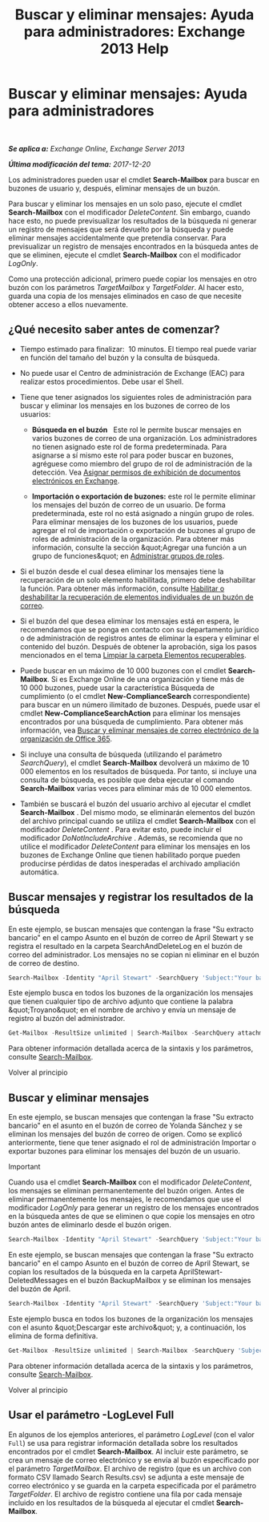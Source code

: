 ﻿---
title: 'Buscar y eliminar mensajes: Ayuda para administradores: Exchange 2013 Help'
TOCTitle: 'Buscar y eliminar mensajes: Ayuda para administradores'
ms:assetid: 8c36bb03-e716-4fdd-9958-4aa7a2a1db42
ms:mtpsurl: https://technet.microsoft.com/es-es/library/Ff459253(v=EXCHG.150)
ms:contentKeyID: 52061895
ms.date: 05/22/2018
mtps_version: v=EXCHG.150
ms.translationtype: MT
---

# Buscar y eliminar mensajes: Ayuda para administradores

 

_**Se aplica a:** Exchange Online, Exchange Server 2013_

_**Última modificación del tema:** 2017-12-20_

Los administradores pueden usar el cmdlet **Search-Mailbox** para buscar en buzones de usuario y, después, eliminar mensajes de un buzón.

Para buscar y eliminar los mensajes en un solo paso, ejecute el cmdlet **Search-Mailbox** con el modificador *DeleteContent*. Sin embargo, cuando hace esto, no puede previsualizar los resultados de la búsqueda ni generar un registro de mensajes que será devuelto por la búsqueda y puede eliminar mensajes accidentalmente que pretendía conservar. Para previsualizar un registro de mensajes encontrados en la búsqueda antes de que se eliminen, ejecute el cmdlet **Search-Mailbox** con el modificador *LogOnly*.

Como una protección adicional, primero puede copiar los mensajes en otro buzón con los parámetros *TargetMailbox* y *TargetFolder*. Al hacer esto, guarda una copia de los mensajes eliminados en caso de que necesite obtener acceso a ellos nuevamente.

## ¿Qué necesito saber antes de comenzar?

  - Tiempo estimado para finalizar:  10 minutos. El tiempo real puede variar en función del tamaño del buzón y la consulta de búsqueda.

  - No puede usar el Centro de administración de Exchange (EAC) para realizar estos procedimientos. Debe usar el Shell.

  - Tiene que tener asignados los siguientes roles de administración para buscar y eliminar los mensajes en los buzones de correo de los usuarios:
    
      - **Búsqueda en el buzón**   Este rol le permite buscar mensajes en varios buzones de correo de una organización. Los administradores no tienen asignado este rol de forma predeterminada. Para asignarse a sí mismo este rol para poder buscar en buzones, agréguese como miembro del grupo de rol de administración de la detección. Vea [Asignar permisos de exhibición de documentos electrónicos en Exchange](assign-ediscovery-permissions-in-exchange-exchange-2013-help.md).
    
      - **Importación o exportación de buzones:**  este rol le permite eliminar los mensajes del buzón de correo de un usuario. De forma predeterminada, este rol no está asignado a ningún grupo de roles. Para eliminar mensajes de los buzones de los usuarios, puede agregar el rol de importación o exportación de buzones al grupo de roles de administración de la organización. Para obtener más información, consulte la sección \&quot;Agregar una función a un grupo de funciones\&quot; en [Administrar grupos de roles](manage-role-groups-exchange-2013-help.md).

  - Si el buzón desde el cual desea eliminar los mensajes tiene la recuperación de un solo elemento habilitada, primero debe deshabilitar la función. Para obtener más información, consulte [Habilitar o deshabilitar la recuperación de elementos individuales de un buzón de correo](enable-or-disable-single-item-recovery-for-a-mailbox-exchange-2013-help.md).

  - Si el buzón del que desea eliminar los mensajes está en espera, le recomendamos que se ponga en contacto con su departamento jurídico o de administración de registros antes de eliminar la espera y eliminar el contenido del buzón. Después de obtener la aprobación, siga los pasos mencionados en el tema [Limpiar la carpeta Elementos recuperables](clean-up-the-recoverable-items-folder-exchange-2013-help.md).

  - Puede buscar en un máximo de 10 000 buzones con el cmdlet **Search-Mailbox**. Si es Exchange Online de una organización y tiene más de 10 000 buzones, puede usar la característica Búsqueda de cumplimiento (o el cmdlet **New-ComplianceSearch** correspondiente) para buscar en un número ilimitado de buzones. Después, puede usar el cmdlet **New-ComplianceSearchAction** para eliminar los mensajes encontrados por una búsqueda de cumplimiento. Para obtener más información, vea [Buscar y eliminar mensajes de correo electrónico de la organización de Office 365](https://go.microsoft.com/fwlink/p/?linkid=786856).

  - Si incluye una consulta de búsqueda (utilizando el parámetro *SearchQuery*), el cmdlet **Search-Mailbox** devolverá un máximo de 10 000 elementos en los resultados de búsqueda. Por tanto, si incluye una consulta de búsqueda, es posible que deba ejecutar el comando **Search-Mailbox** varias veces para eliminar más de 10 000 elementos.

  - También se buscará el buzón del usuario archivo al ejecutar el cmdlet **Search-Mailbox** . Del mismo modo, se eliminarán elementos del buzón del archivo principal cuando se utiliza el cmdlet **Search-Mailbox** con el modificador *DeleteContent* . Para evitar esto, puede incluir el modificador *DoNotIncludeArchive* . Además, se recomienda que no utilice el modificador *DeleteContent* para eliminar los mensajes en los buzones de Exchange Online que tienen habilitado porque pueden producirse pérdidas de datos inesperadas el archivado ampliación automática.

## Buscar mensajes y registrar los resultados de la búsqueda

En este ejemplo, se buscan mensajes que contengan la frase "Su extracto bancario" en el campo Asunto en el buzón de correo de April Stewart y se registra el resultado en la carpeta SearchAndDeleteLog en el buzón de correo del administrador. Los mensajes no se copian ni eliminar en el buzón de correo de destino.

```powershell
Search-Mailbox -Identity "April Stewart" -SearchQuery 'Subject:"Your bank statement"' -TargetMailbox administrator -TargetFolder "SearchAndDeleteLog" -LogOnly -LogLevel Full
```

Este ejemplo busca en todos los buzones de la organización los mensajes que tienen cualquier tipo de archivo adjunto que contiene la palabra \&quot;Troyano\&quot; en el nombre de archivo y envía un mensaje de registro al buzón del administrador.

```powershell
Get-Mailbox -ResultSize unlimited | Search-Mailbox -SearchQuery attachment:trojan* -TargetMailbox administrator -TargetFolder "SearchAndDeleteLog" -LogOnly -LogLevel Full
```

Para obtener información detallada acerca de la sintaxis y los parámetros, consulte [Search-Mailbox](https://technet.microsoft.com/es-es/library/dd298173\(v=exchg.150\)).

Volver al principio

## Buscar y eliminar mensajes

En este ejemplo, se buscan mensajes que contengan la frase "Su extracto bancario" en el asunto en el buzón de correo de Yolanda Sánchez y se eliminan los mensajes del buzón de correo de origen. Como se explicó anteriormente, tiene que tener asignado el rol de administración Importar o exportar buzones para eliminar los mensajes del buzón de un usuario.


> [!IMPORTANT]
> Cuando usa el cmdlet <STRONG>Search-Mailbox</STRONG> con el modificador <EM>DeleteContent</EM>, los mensajes se eliminan permanentemente del buzón origen. Antes de eliminar permanentemente los mensajes, le recomendamos que use el modificador <EM>LogOnly</EM> para generar un registro de los mensajes encontrados en la búsqueda antes de que se eliminen o que copie los mensajes en otro buzón antes de eliminarlo desde el buzón origen.

```powershell
Search-Mailbox -Identity "April Stewart" -SearchQuery 'Subject:"Your bank statement"' -DeleteContent
```

En este ejemplo, se buscan mensajes que contengan la frase "Su extracto bancario" en el campo Asunto en el buzón de correo de April Stewart, se copian los resultados de la búsqueda en la carpeta AprilStewart-DeletedMessages en el buzón BackupMailbox y se eliminan los mensajes del buzón de April.

```powershell
Search-Mailbox -Identity "April Stewart" -SearchQuery 'Subject:"Your bank statement"' -TargetMailbox "BackupMailbox" -TargetFolder "AprilStewart-DeletedMessages" -LogLevel Full -DeleteContent
```

Este ejemplo busca en todos los buzones de la organización los mensajes con el asunto \&quot;Descargar este archivo\&quot; y, a continuación, los elimina de forma definitiva.

```powershell
Get-Mailbox -ResultSize unlimited | Search-Mailbox -SearchQuery 'Subject:"Download this file"' -DeleteContent
```

Para obtener información detallada acerca de la sintaxis y los parámetros, consulte [Search-Mailbox](https://technet.microsoft.com/es-es/library/dd298173\(v=exchg.150\)).

Volver al principio

## Usar el parámetro -LogLevel Full

En algunos de los ejemplos anteriores, el parámetro *LogLevel* (con el valor `Full`) se usa para registrar información detallada sobre los resultados encontrados por el cmdlet **Search-Mailbox**. Al incluir este parámetro, se crea un mensaje de correo electrónico y se envía al buzón especificado por el parámetro *TargetMailbox*. El archivo de registro (que es un archivo con formato CSV llamado Search Results.csv) se adjunta a este mensaje de correo electrónico y se guarda en la carpeta especificada por el parámetro *TargetFolder*. El archivo de registro contiene una fila por cada mensaje incluido en los resultados de la búsqueda al ejecutar el cmdlet **Search-Mailbox**.

